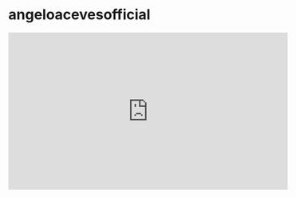 # angeloacevesofficial
<iframe width="560" height="315" src="https://www.youtube.com/embed/dqU4fKpw6nE?controls=0" title="YouTube video player" frameborder="0" allow="accelerometer; autoplay; clipboard-write; encrypted-media; gyroscope; picture-in-picture" allowfullscreen></iframe>
